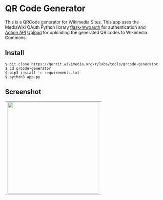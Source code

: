 # QR Code Generator
This is a QRCode generator for Wikimedia Sites. This app uses the MediaWiki OAuth Python library [flask-mwoauth](https://github.com/valhallasw/flask-mwoauth) for authentication and [Action API](https://www.mediawiki.org/wiki/API:Main_page) [Upload](https://www.mediawiki.org/wiki/API:Upload) for uploading the generated QR codes to Wikimedia Commons.

Install
-------

```
$ git clone https://gerrit.wikimedia.org/r/labs/tools/qrcode-generator
$ cd qrcode-generator
$ pip3 install -r requirements.txt
$ python3 app.py
```

Screenshot
----------

<table><tr><td>
<img src="screenshot.png" width="300" style="border 5px solid black">
</td></tr></table>